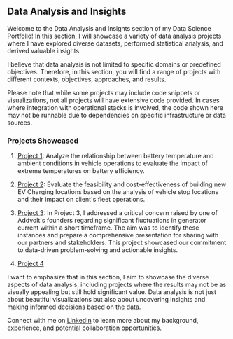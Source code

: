 ## Data Analysis and Insights

Welcome to the Data Analysis and Insights section of my Data Science Portfolio! In this section, I will showcase a variety of data analysis projects where I have explored diverse datasets, performed statistical analysis, and derived valuable insights.

I believe that data analysis is not limited to specific domains or predefined objectives. Therefore, in this section, you will find a range of projects with different contexts, objectives, approaches, and results.

Please note that while some projects may include code snippets or visualizations, not all projects will have extensive code provided. In cases where integration with operational stacks is involved, the code shown here may not be runnable due to dependencies on specific infrastructure or data sources.

### Projects Showcased

1. [Project 1](./project1): Analyze the relationship between battery temperature and ambient conditions in vehicle operations to evaluate the impact of extreme temperatures on battery efficiency.

2. [Project 2](./project2): Evaluate the feasibility and cost-effectiveness of building new EV Charging locations based on the analysis of vehicle stop locations and their impact on client's fleet operations.

3. [Project 3](./project3): In Project 3, I addressed a critical concern raised by one of Addvolt's founders regarding significant fluctuations in generator current within a short timeframe. The aim was to identify these instances and prepare a comprehensive presentation for sharing with our partners and stakeholders. This project showcased our commitment to data-driven problem-solving and actionable insights.

4. [Project 4](./project4)


I want to emphasize that in this section, I aim to showcase the diverse aspects of data analysis, including projects where the results may not be as visually appealing but still hold significant value. Data analysis is not just about beautiful visualizations but also about uncovering insights and making informed decisions based on the data.

Connect with me on [LinkedIn](https://www.linkedin.com/in/pedrocerejeira/) to learn more about my background, experience, and potential collaboration opportunities.

